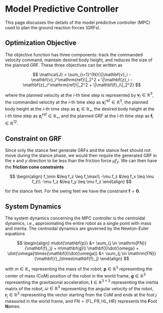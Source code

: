 # Model Predictive Controller

This page discusses the details of the model predictive controller (MPC) used to plan the ground reaction forces (GRFs).

## Optimization Objective

The objective function has three components: track the commanded velocity command, maintain desired body height, and reduces the size of the planned GRF. These three objectives can be written as

$$
\mathcal{J} = \sum_{i=1}^{N}{\|\mathbf{v}_i - \mathbf{v}_i^\mathrm{ref}\|_2^2 + \|\mathbf{z}_i - \mathbf{z}_i^\mathrm{ref}\|_2^2 + \|\mathbf{f}_i\|_2^2}
$$

where the planned velocity at the $i$-th time step is represented by $\mathbf{v}_i\in\mathbb{R}^3$, the commanded velocity at the $i$-th time step as $\mathbf{v}_i^\mathrm{ref}\in\mathbb{R}^3$, the planned body height at the $i$-th time step as $\mathbf{z}_i\in\mathbb{R}_+$, the desired body height at the $i$-th time step as $\mathbf{z}_i^\mathrm{ref}\in\mathbb{R}_+$, and the planned GRF at the $i$-th time step as $\mathbf{f}_i\in\mathbb{R}^{12}$.

## Constraint on GRF

Since only the stance feet generate GRFs and the stance feet should not move during the stance phase, we would then require the generated GRF in the $x$ and $y$ direction to be less than the friction force $\mu f_z$. We can then have the **friction cone constraints**

$$
\begin{align}
f_\min &\leq f_z \leq f_\max\\
-\mu f_z &\leq f_x \leq \mu f_z\\
-\mu f_z &\leq f_y \leq \mu f_z
\end{align}
$$

for the stance feet. For the swing feet we have the constraint $\mathbf{f} = \mathbf{0}$.

## System Dynamics

The system dynamics concerning the MPC controller is the centroidal dynamics, i.e., approximating the entire robot as a single point with mass and inertia. The centroidal dynamics are governed by the Newton-Euler equations

$$
\begin{align}
m\dot{\mathbf{p}} &= \sum_{j \in \mathrm{FN}}{\mathbf{f}_j} + m\mathbf{g}\\
\mathbf{I}\dot{\omega} + \dot{\omega}\times(\mathbf{I}\dot{\omega}) &= \sum_{j \in \mathrm{FN}}{\mathbf{r}_j\times\mathbf{f}_j}
\end{align}
$$

with $m\in\mathbb{R}_+$ representing the mass of the robot, $\mathbf{p}\in\mathbb{R}^{3}$ representing the center of mass (CoM) position of the robot in the world frame, $\mathbf{g}\in\mathbb{R}^{3}$ representing the gravitaional acceleration, $\mathbf{I}\in\mathbb{R}^{3\times3}$ representing the inertia matrix of the robot, $\omega\in\mathbb{R}^{3}$ representing the angular velocity of the robot, $\mathbf{r}_j\in\mathbb{R}^{3}$ representing the vector starting from the CoM and ends at the foot $j$ measured in the world frame, and $\mathrm{FN} = \{\mathrm{FL}, \mathrm{FR}, \mathrm{HL}, \mathrm{HR}\}$ represents the **F**oot **N**ames.